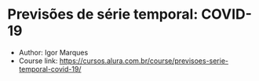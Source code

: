 # Previsões de série temporal: COVID-19

* Author: Igor Marques
* Course link: https://cursos.alura.com.br/course/previsoes-serie-temporal-covid-19/
